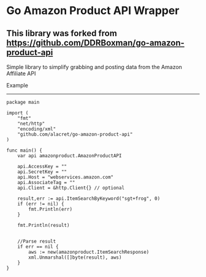 # Go Amazon Product API Wrapper

## This library was forked from https://github.com/DDRBoxman/go-amazon-product-api

Simple library to simplify grabbing and posting data from the Amazon Affiliate API


Example
_______

	package main

	import (
		"fmt"
		"net/http"
		"encoding/xml"
		"github.com/alacret/go-amazon-product-api"
	)

	func main() {
		var api amazonproduct.AmazonProductAPI

		api.AccessKey = ""
		api.SecretKey = ""
		api.Host = "webservices.amazon.com"
		api.AssociateTag = ""
		api.Client = &http.Client{} // optional

		result,err := api.ItemSearchByKeyword("sgt+frog", 0)
		if (err != nil) {
			fmt.Println(err)
		}

		fmt.Println(result)


		//Parse result
		if err == nil {
			aws := new(amazonproduct.ItemSearchResponse)
			xml.Unmarshal([]byte(result), aws)
		}
	}


